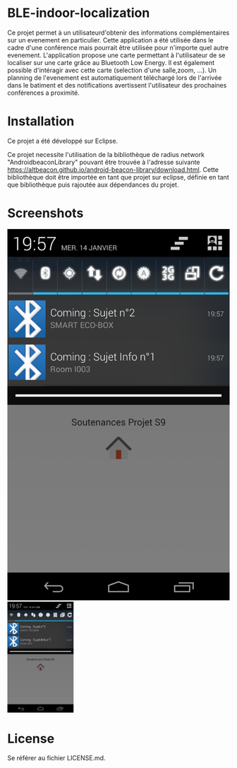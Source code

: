 ﻿# BLE-indoor-localization
Ce projet permet à un utilisateurd'obtenir des informations complémentaires sur un evenement en particulier. Cette application a été utilisée dans le cadre d'une conférence mais pourrait être utilisée pour n'importe quel autre evenement. L'application propose une carte permettant à l'utilisateur de se localiser sur une carte grâce au Bluetooth Low Energy. Il est également possible d'intéragir avec cette carte (selection d'une salle,zoom, ...).  Un planning de l'evenement est automatiquement téléchargé lors de l'arrivée dans le batiment et des notifications avertissent l'utilisateur des prochaines conférences a proximité.

# Installation

Ce projet a été développé sur Eclipse.

Ce projet necessite l'utilisation de la bibliothèque de radius network "AndroidbeaconLibrary" pouvant être trouvée à l'adresse suivante
https://altbeacon.github.io/android-beacon-library/download.html.
Cette bibliothèque doit être importée en tant que projet sur eclipse, définie en tant que bibliothèque puis rajoutée aux dépendances du projet. 

# Screenshots

![Notifications](/Screenshots/Screenshot_2015-01-14-19-57-46.png?raw=true "Notifications")
<img src="/Screenshots/Screenshot_2015-01-14-19-57-46.png" width="150px">

# License
Se référer au fichier LICENSE.md.